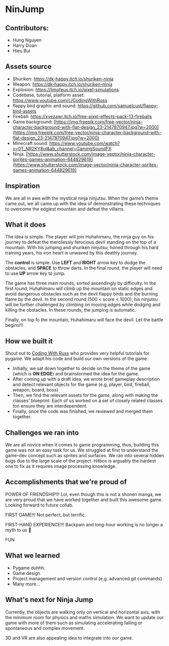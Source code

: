 # NinJump

## Contributors:
- Hung Nguyen
- Harry Doan
- Hieu Bui

## Assets source

* Shuriken: https://dk-happy.itch.io/shuriken-ninja
* Weapon: https://dk-happy.itch.io/shuriken-ninja
* Explosion: https://limofeus.itch.io/pixel-simulations
* Codebase, tutorial, platform asset: https://www.youtube.com/c/CodingWithRuss
* flappy bird graphic and sound: https://github.com/samuelcust/flappy-bird-assets
* Fireball: https://xyezawr.itch.io/free-pixel-effects-pack-13-fireballs
* Game background: [https://img.freepik.com/free-vector/ninja-character-background-with-flat-design_23-2147870947.jpg?w=2000](https://img.freepik.com/free-vector/ninja-character-background-with-flat-design_23-2147870947.jpg?w=2000)
* Minecraft sound: https://www.youtube.com/watch?v=0T_NR2KY8uI&ab_channel=GamingSoundFX
* Ninja: [https://www.shutterstock.com/image-vector/ninja-character-sprites-games-animation-644829619](https://www.shutterstock.com/image-vector/ninja-character-sprites-games-animation-644829619)

## Inspiration
We are all in awe with the mystical ninja ninjutsu. When the game’s theme came out, we all came up with the idea of demonstrating these techniques to overcome the edgiest mountain and defeat the villains.

## What it does
The idea is simple. The player will join Huhahimaru, the ninja guy on his journey to defeat the mercilessly ferocious devil standing on the top of a mountain. With his jumping and shuriken ninjutsu, honed through his hard training years, his iron heart is unwaved by this deathly journey.

The **control** is simple. Use **LEFT** and **RIGHT** arrow key to dodge the obstacles, and **SPACE** to throw darts. In the final round, the player will need to use **UP** arrow key to jump.

The game has three main rounds, sorted ascendingly by difficulty. In the first round, Huhahimaru will climb up the mountain on static edges and avoid dangerous obstacles such as the devil flappy birds and the burning flame by the devil. In the second round (500 < score < 1000), his ninjutsu will be further challenged by climbing on moving edges while dodging and killing the obstacles. In these rounds, the jumping is automatic.

Finally, on top fo the mountain, Huhahimaru will face the devil. Let the battle begins!!!

## How we built it
Shout out to [Coding With Russ](https://www.youtube.com/c/CodingWithRuss) who provides very helpful tutorials for pygame. We adapt his code and build our own versions of the game.

- Initially, we sat down together to decide on the theme of the game (which is **ON EDGE**) and brainstormed the idea for the game.
- After coming up with a draft idea, we wrote brief gameplay description and detect relevant objects for the game (e.g, player, bird, fireball, weapon, board, boss)
- Then, we find the relevant assets for the game, along with making the classes' blueprint. Each of us worked on a set of closely related classes ton ensure they are interdependent.
- Finally, once the code was finished, we reviewed and merged them together.

## Challenges we ran into
We are all novice when it comes to game programming, thus, building this game was not an easy task for us. We struggled at first to understand the game-dev concept such as sprites and surfaces. We ran into several hidden bugs due to the large scale of the project. Hitbox is arguably the hardest one to fix as it requires image processing knowledge.

## Accomplishments that we're proud of
POWER OF FRIENDSHIP!!! Lol, even though this is not a shonen manga, we are very proud that we have worked together and built this awesome game. Looking forward to future collab.

FIRST GAME!!! Not perfect, but terrific.

FIRST-HAND EXPERIENCE!!! Backpain and long-hour working is no longer a myth to us 🤢

FUN

## What we learned
- Pygame duhhh.
- Game design
- Project management and version control (e.g. advanced git commands)
- Many more…

## What's next for Ninja Jump
Currently, the objects are walking only on vertical and horizontal axis, with the minimum room for physics and maths simulation. We want to update our game with more of them such as simulating accelerating falling or spontaneous and complex movement.

3D and VR are also appealing idea to integrate into our game.

